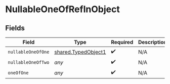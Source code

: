 # NullableOneOfRefInObject


## Fields

| Field                                                             | Type                                                              | Required                                                          | Description                                                       |
| ----------------------------------------------------------------- | ----------------------------------------------------------------- | ----------------------------------------------------------------- | ----------------------------------------------------------------- |
| `nullableOneOfOne`                                                | [shared.TypedObject1](../../../sdk/models/shared/typedobject1.md) | :heavy_check_mark:                                                | N/A                                                               |
| `nullableOneOfTwo`                                                | *any*                                                             | :heavy_check_mark:                                                | N/A                                                               |
| `oneOfOne`                                                        | *any*                                                             | :heavy_check_mark:                                                | N/A                                                               |
